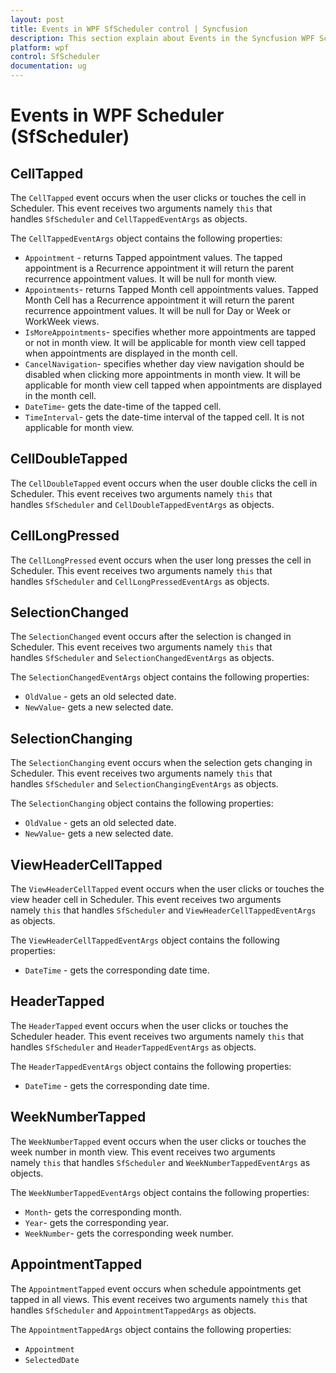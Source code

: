 ```yaml
---
layout: post
title: Events in WPF SfScheduler control | Syncfusion
description: This section explain about Events in the Syncfusion WPF Scheduler (SfScheduler) control and more details. 
platform: wpf
control: SfScheduler
documentation: ug
---
```


# Events in WPF Scheduler (SfScheduler)

## CellTapped

The `CellTapped` event occurs when the user clicks or touches the cell in Scheduler.
This event receives two arguments namely `this` that handles `SfScheduler` and `CellTappedEventArgs` as objects.

The `CellTappedEventArgs` object contains the following properties:

* `Appointment` - returns Tapped appointment values. The tapped appointment is a Recurrence appointment it will return the parent recurrence appointment values. It will be null for month view.
* `Appointments`- returns Tapped Month cell appointments values. Tapped Month Cell has a Recurrence appointment it will return the parent recurrence appointment values. It will be null for Day or Week or WorkWeek views.
* `IsMoreAppointments`- specifies whether more appointments are tapped or not in month view. It will be applicable for month view cell tapped when appointments are displayed in the month cell.
* `CancelNavigation`- specifies whether day view navigation should be disabled when clicking more appointments in month view. It will be applicable for month view cell tapped when appointments are displayed in the month cell.
* `DateTime`- gets the date-time of the tapped cell.
* `TimeInterval`- gets the date-time interval of the tapped cell. It is not applicable for month view.

## CellDoubleTapped

The `CellDoubleTapped` event occurs when the user double clicks the cell in Scheduler. This event receives two arguments namely `this` that handles `SfScheduler` and `CellDoubleTappedEventArgs` as objects.

## CellLongPressed

The `CellLongPressed` event occurs when the user long presses the cell in Scheduler. This event receives two arguments namely `this` that handles `SfScheduler` and `CellLongPressedEventArgs` as objects.

## SelectionChanged

The `SelectionChanged` event occurs after the selection is changed in Scheduler. This event receives two arguments namely `this` that handles `SfScheduler` and `SelectionChangedEventArgs` as objects.

The `SelectionChangedEventArgs` object contains the following properties:

* `OldValue` - gets an old selected date.
* `NewValue`- gets a new selected date.

## SelectionChanging 

The `SelectionChanging` event occurs when the selection gets changing in Scheduler. This event receives two arguments namely `this` that handles `SfScheduler` and `SelectionChangingEventArgs` as objects.

The `SelectionChanging` object contains the following properties:

* `OldValue` - gets an old selected date.
* `NewValue`- gets a new selected date.

## ViewHeaderCellTapped

The `ViewHeaderCellTapped` event occurs when the user clicks or touches the view header cell in Scheduler. This event receives two arguments namely `this` that handles `SfScheduler` and `ViewHeaderCellTappedEventArgs` as objects.

The `ViewHeaderCellTappedEventArgs` object contains the following properties:

* `DateTime` - gets the corresponding date time.

## HeaderTapped

The `HeaderTapped` event occurs when the user clicks or touches the Scheduler header. This event receives two arguments namely `this` that handles `SfScheduler` and `HeaderTappedEventArgs` as objects.

The `HeaderTappedEventArgs` object contains the following properties:

* `DateTime` - gets the corresponding date time.

## WeekNumberTapped

The `WeekNumberTapped` event occurs when the user clicks or touches the week number in month view. This event receives two arguments namely `this` that handles `SfScheduler` and `WeekNumberTappedEventArgs` as objects.

The `WeekNumberTappedEventArgs` object contains the following properties:

* `Month`- gets the corresponding month.
* `Year`- gets the corresponding year.
* `WeekNumber`- gets the corresponding week number.

## AppointmentTapped

The `AppointmentTapped` event occurs when schedule appointments get tapped in all views. This event receives two arguments namely `this` that handles `SfScheduler` and `AppointmentTappedArgs` as objects.

The `AppointmentTappedArgs` object contains the following properties:

* `Appointment`
* `SelectedDate`
